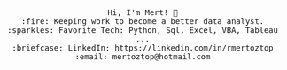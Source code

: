 <p align="center">
  <samp>
    Hi, I'm Mert! 👋 <br>
    :fire: Keeping work to become a better data analyst.  <br>
    :sparkles: Favorite Tech: Python, Sql, Excel, VBA, Tableau ... <br>
    :briefcase: LinkedIn: https://linkedin.com/in/rmertoztop <br>
    :email:	mertoztop@hotmail.com <br>
  </samp>
</p>
